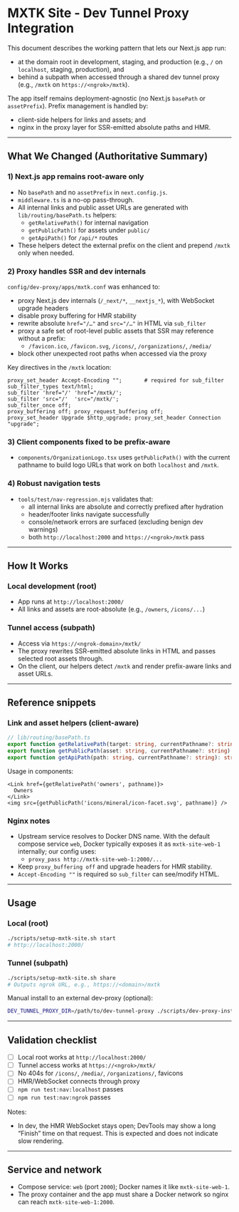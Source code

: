 # MXTK Site - Dev Tunnel Proxy Integration

This document describes the working pattern that lets our Next.js app run:
- at the domain root in development, staging, and production (e.g., `/` on `localhost`, staging, production), and
- behind a subpath when accessed through a shared dev tunnel proxy (e.g., `/mxtk` on `https://<ngrok>/mxtk`).

The app itself remains deployment-agnostic (no Next.js `basePath` or `assetPrefix`). Prefix management is handled by:
- client-side helpers for links and assets; and
- nginx in the proxy layer for SSR-emitted absolute paths and HMR.

---

## What We Changed (Authoritative Summary)

### 1) Next.js app remains root-aware only
- No `basePath` and no `assetPrefix` in `next.config.js`.
- `middleware.ts` is a no-op pass-through.
- All internal links and public asset URLs are generated with `lib/routing/basePath.ts` helpers:
  - `getRelativePath()` for internal navigation
  - `getPublicPath()` for assets under `public/`
  - `getApiPath()` for `/api/*` routes
- These helpers detect the external prefix on the client and prepend `/mxtk` only when needed.

### 2) Proxy handles SSR and dev internals
`config/dev-proxy/apps/mxtk.conf` was enhanced to:
- proxy Next.js dev internals (`/_next/*`, `__nextjs_*`), with WebSocket upgrade headers
- disable proxy buffering for HMR stability
- rewrite absolute `href="/…"` and `src="/…"` in HTML via `sub_filter`
- proxy a safe set of root-level public assets that SSR may reference without a prefix:
  - `/favicon.ico`, `/favicon.svg`, `/icons/`, `/organizations/`, `/media/`
- block other unexpected root paths when accessed via the proxy

Key directives in the `/mxtk` location:
```
proxy_set_header Accept-Encoding "";       # required for sub_filter
sub_filter_types text/html;
sub_filter 'href="/' 'href="/mxtk/';
sub_filter 'src="/'  'src="/mxtk/';
sub_filter_once off;
proxy_buffering off; proxy_request_buffering off;
proxy_set_header Upgrade $http_upgrade; proxy_set_header Connection "upgrade";
```

### 3) Client components fixed to be prefix-aware
- `components/OrganizationLogo.tsx` uses `getPublicPath()` with the current pathname to build logo URLs that work on both `localhost` and `/mxtk`.

### 4) Robust navigation tests
- `tools/test/nav-regression.mjs` validates that:
  - all internal links are absolute and correctly prefixed after hydration
  - header/footer links navigate successfully
  - console/network errors are surfaced (excluding benign dev warnings)
  - both `http://localhost:2000` and `https://<ngrok>/mxtk` pass

---

## How It Works

### Local development (root)
- App runs at `http://localhost:2000/`
- All links and assets are root-absolute (e.g., `/owners`, `/icons/...`)

### Tunnel access (subpath)
- Access via `https://<ngrok-domain>/mxtk/`
- The proxy rewrites SSR-emitted absolute links in HTML and passes selected root assets through.
- On the client, our helpers detect `/mxtk` and render prefix-aware links and asset URLs.

---

## Reference snippets

### Link and asset helpers (client-aware)
```ts
// lib/routing/basePath.ts
export function getRelativePath(target: string, currentPathname?: string): string
export function getPublicPath(asset: string, currentPathname?: string): string
export function getApiPath(path: string, currentPathname?: string): string
```

Usage in components:
```tsx
<Link href={getRelativePath('owners', pathname)}>
  Owners
</Link>
<img src={getPublicPath('icons/mineral/icon-facet.svg', pathname)} />
```

### Nginx notes
- Upstream service resolves to Docker DNS name. With the default compose service `web`, Docker typically exposes it as `mxtk-site-web-1` internally; our config uses:
  - `proxy_pass http://mxtk-site-web-1:2000/...`
- Keep `proxy_buffering off` and upgrade headers for HMR stability.
- `Accept-Encoding ""` is required so `sub_filter` can see/modify HTML.

---

## Usage

### Local (root)
```bash
./scripts/setup-mxtk-site.sh start
# http://localhost:2000/
```

### Tunnel (subpath)
```bash
./scripts/setup-mxtk-site.sh share
# Outputs ngrok URL, e.g., https://<domain>/mxtk
```

Manual install to an external dev-proxy (optional):
```bash
DEV_TUNNEL_PROXY_DIR=/path/to/dev-tunnel-proxy ./scripts/dev-proxy-install.sh
```

---

## Validation checklist

- [ ] Local root works at `http://localhost:2000/`
- [ ] Tunnel access works at `https://<ngrok>/mxtk/`
- [ ] No 404s for `/icons/`, `/media/`, `/organizations/`, favicons
- [ ] HMR/WebSocket connects through proxy
- [ ] `npm run test:nav:localhost` passes
- [ ] `npm run test:nav:ngrok` passes

Notes:
- In dev, the HMR WebSocket stays open; DevTools may show a long “Finish” time on that request. This is expected and does not indicate slow rendering.

---

## Service and network

- Compose service: `web` (port `2000`); Docker names it like `mxtk-site-web-1`.
- The proxy container and the app must share a Docker network so nginx can reach `mxtk-site-web-1:2000`.
